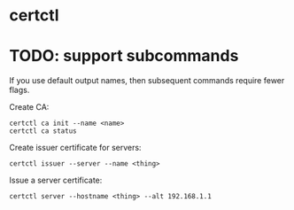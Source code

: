 # certctl


# TODO: support subcommands

If you use default output names, then subsequent commands require fewer flags.

Create CA:

```
certctl ca init --name <name>
certctl ca status
```

Create issuer certificate for servers:

```
certctl issuer --server --name <thing>
```

Issue a server certificate:

```
certctl server --hostname <thing> --alt 192.168.1.1
```


